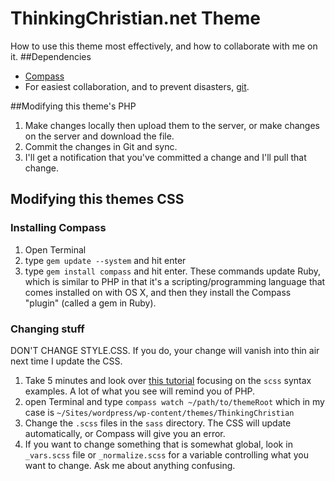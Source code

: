 ThinkingChristian.net Theme
============================
How to use this theme most effectively, and how to collaborate with me on it. 
##Dependencies
* [Compass](http://www.compass-style.org)
* For easiest collaboration, and to prevent disasters, [git](http://www.mac.github.com/).

##Modifying this theme's PHP
1. Make changes locally then upload them to the server, or make changes on the server and download the file.
2. Commit the changes in Git and sync.
3. I'll get a notification that you've committed a change and I'll pull that change.

## Modifying this themes CSS
### Installing Compass
1. Open Terminal
2. type `gem update --system` and hit enter
3. type `gem install compass` and hit enter. These commands update Ruby, which is similar to PHP in that it's a scripting/programming language that comes installed on with OS X, and then they install the Compass "plugin" (called a gem in Ruby).

### Changing stuff
DON'T CHANGE STYLE.CSS. If you do, your change will vanish into thin air next time I update the CSS.

1. Take 5 minutes and look over [this tutorial](http://sass-lang.com/tutorial.html) focusing on the `scss` syntax examples. A lot of what you see will remind you of PHP.
2. open Terminal and type `compass watch ~/path/to/themeRoot` which in my case is `~/Sites/wordpress/wp-content/themes/ThinkingChristian`
3. Change the `.scss` files in the `sass` directory. The CSS will update automatically, or Compass will give you an error.
4. If you want to change something that is somewhat global, look in `_vars.scss` file or `_normalize.scss` for a variable controlling what you want to change. Ask me about anything confusing.